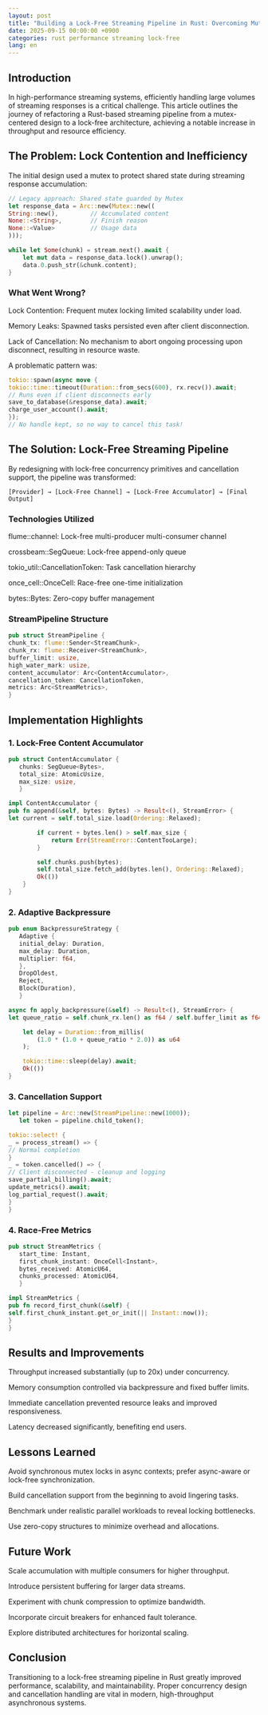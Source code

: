 ```yaml
---
layout: post
title: "Building a Lock-Free Streaming Pipeline in Rust: Overcoming Mutex Bottlenecks for High-Performance"
date: 2025-09-15 00:00:00 +0900
categories: rust performance streaming lock-free
lang: en
---
```


## Introduction
In high-performance streaming systems, efficiently handling large volumes of streaming responses is a critical challenge. This article outlines the journey of refactoring a Rust-based streaming pipeline from a mutex-centered design to a lock-free architecture, achieving a notable increase in throughput and resource efficiency.

## The Problem: Lock Contention and Inefficiency
The initial design used a mutex to protect shared state during streaming response accumulation:

```rust
// Legacy approach: Shared state guarded by Mutex
let response_data = Arc::new(Mutex::new((
String::new(),         // Accumulated content
None::<String>,        // Finish reason
None::<Value>          // Usage data
)));

while let Some(chunk) = stream.next().await {
    let mut data = response_data.lock().unwrap();
    data.0.push_str(&chunk.content);
}
```

### What Went Wrong?
Lock Contention: Frequent mutex locking limited scalability under load.

Memory Leaks: Spawned tasks persisted even after client disconnection.

Lack of Cancellation: No mechanism to abort ongoing processing upon disconnect, resulting in resource waste.

A problematic pattern was:

```rust
tokio::spawn(async move {
tokio::time::timeout(Duration::from_secs(600), rx.recv()).await;
// Runs even if client disconnects early
save_to_database(&response_data).await;
charge_user_account().await;
});
// No handle kept, so no way to cancel this task!
```

## The Solution: Lock-Free Streaming Pipeline
By redesigning with lock-free concurrency primitives and cancellation support, the pipeline was transformed:

```
[Provider] → [Lock-Free Channel] → [Lock-Free Accumulator] → [Final Output]
```

### Technologies Utilized
flume::channel: Lock-free multi-producer multi-consumer channel

crossbeam::SegQueue: Lock-free append-only queue

tokio_util::CancellationToken: Task cancellation hierarchy

once_cell::OnceCell: Race-free one-time initialization

bytes::Bytes: Zero-copy buffer management

### StreamPipeline Structure

```rust
pub struct StreamPipeline {
chunk_tx: flume::Sender<StreamChunk>,
chunk_rx: flume::Receiver<StreamChunk>,
buffer_limit: usize,
high_water_mark: usize,
content_accumulator: Arc<ContentAccumulator>,
cancellation_token: CancellationToken,
metrics: Arc<StreamMetrics>,
}
```

## Implementation Highlights
### 1. Lock-Free Content Accumulator

```rust
pub struct ContentAccumulator {
   chunks: SegQueue<Bytes>,
   total_size: AtomicUsize,
   max_size: usize,
   }

impl ContentAccumulator {
pub fn append(&self, bytes: Bytes) -> Result<(), StreamError> {
let current = self.total_size.load(Ordering::Relaxed);

        if current + bytes.len() > self.max_size {
            return Err(StreamError::ContentTooLarge);
        }

        self.chunks.push(bytes);
        self.total_size.fetch_add(bytes.len(), Ordering::Relaxed);
        Ok(())
    }
}
```

### 2. Adaptive Backpressure
```rust
pub enum BackpressureStrategy {
   Adaptive {
   initial_delay: Duration,
   max_delay: Duration,
   multiplier: f64,
   },
   DropOldest,
   Reject,
   Block(Duration),
   }

async fn apply_backpressure(&self) -> Result<(), StreamError> {
let queue_ratio = self.chunk_rx.len() as f64 / self.buffer_limit as f64;

    let delay = Duration::from_millis(
        (1.0 * (1.0 + queue_ratio * 2.0)) as u64
    );

    tokio::time::sleep(delay).await;
    Ok(())
}
```

### 3. Cancellation Support
```rust
let pipeline = Arc::new(StreamPipeline::new(1000));
   let token = pipeline.child_token();

tokio::select! {
_ = process_stream() => {
// Normal completion
}
_ = token.cancelled() => {
// Client disconnected - cleanup and logging
save_partial_billing().await;
update_metrics().await;
log_partial_request().await;
}
}
```

### 4. Race-Free Metrics
```rust
pub struct StreamMetrics {
   start_time: Instant,
   first_chunk_instant: OnceCell<Instant>,
   bytes_received: AtomicU64,
   chunks_processed: AtomicU64,
   }

impl StreamMetrics {
pub fn record_first_chunk(&self) {
self.first_chunk_instant.get_or_init(|| Instant::now());
}
}
```

## Results and Improvements
Throughput increased substantially (up to 20x) under concurrency.

Memory consumption controlled via backpressure and fixed buffer limits.

Immediate cancellation prevented resource leaks and improved responsiveness.

Latency decreased significantly, benefiting end users.

## Lessons Learned
Avoid synchronous mutex locks in async contexts; prefer async-aware or lock-free synchronization.

Build cancellation support from the beginning to avoid lingering tasks.

Benchmark under realistic parallel workloads to reveal locking bottlenecks.

Use zero-copy structures to minimize overhead and allocations.

## Future Work
Scale accumulation with multiple consumers for higher throughput.

Introduce persistent buffering for larger data streams.

Experiment with chunk compression to optimize bandwidth.

Incorporate circuit breakers for enhanced fault tolerance.

Explore distributed architectures for horizontal scaling.

## Conclusion
Transitioning to a lock-free streaming pipeline in Rust greatly improved performance, scalability, and maintainability. Proper concurrency design and cancellation handling are vital in modern, high-throughput asynchronous systems.